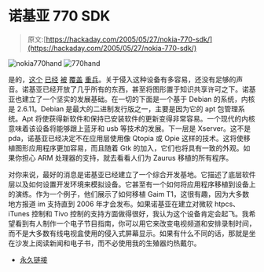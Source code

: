 # 诺基亚 770 SDK

> 原文:[https://hackaday.com/2005/05/27/nokia-770-sdk/](https://hackaday.com/2005/05/27/nokia-770-sdk/)

![nokia770hand](../Images/31f889b3c7f6e53a7824abe049d0016a.png) ![770hand](../Images/bc22764ecffaed62fe90447697e8b490.png)

是的，[这个](http://www.engadget.com/entry/1234000750044526/) [已经](http://linuxdevices.com/news/NS5409534614.html) [被](http://hardware.slashdot.org/hardware/05/05/25/139202.shtml) [覆盖](http://www.pcmag.com/article2/0,,1820232,00.asp) [重兵](http://mobileburn.com/review.jsp?Id=1376)。关于侵入这种设备有多容易，还没有足够的声音。诺基亚已经开放了几乎所有的东西，甚至将图形置于知识共享许可之下。诺基亚也建立了一个坚实的发展基础。在一切的下面是一个基于 Debian 的系统，内核是 2.6.11。Debian 是最大的二进制发行版之一，主要是因为它的 apt 包管理系统。Apt 将使获得新软件和保持已安装软件的更新变得非常容易。一个现代的内核意味着该设备将能够跟上蓝牙和 usb 等技术的发展。下一层是 Xserver。这不是 pda，诺基亚已经决定不在应用层使用像 Qtopia 或 Opie 这样的技术。这将使移植图形应用程序更加容易，而且随着 Gtk 的加入，它们也将具有一致的外观。如果你担心 ARM 处理器的支持，就去看看人们为 Zaurus 移植的所有程序。

对你来说，最好的消息是诺基亚已经建立了一个综合开发基地。它描述了底层软件层以及如何设置开发环境来模拟设备。它甚至有一个如何将应用程序移植到设备上的演练。作为一个例子，他们展示了如何移植 Gaim T1，这很有趣，因为大多数地方报道 im 支持直到 2006 年才会发布。如果诺基亚在建立对微软 htpcs、iTunes 控制和 Tivo 控制的支持方面做得很好，我认为这个设备肯定会起飞。我希望看到有人制作一个电子节目指南，你可以用它来改变电视频道和安排录制时间，而不是大多数有线电视盒使用的侵入式屏幕显示。如果有什么不同的话，那就是坐在沙发上阅读新闻和电子书，而不必使用我的生殖器灼热戴尔。

*   [永久链接](http://maemo.org/)